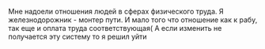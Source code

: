 Мне надоели отношения людей в сферах физического труда. Я железнодорожник - монтер пути.
И мало того что отношение как к рабу, так еще и оплата труда соответствующая(
А если изменить не получается эту систему то я решил уйти
